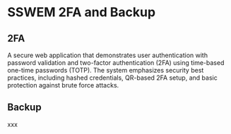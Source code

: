 # SSWEM 2FA and Backup

## 2FA
A secure web application that demonstrates user authentication with password validation and two-factor authentication (2FA) using time-based one-time passwords (TOTP). The system emphasizes security best practices, including hashed credentials, QR-based 2FA setup, and basic protection against brute force attacks.

## Backup
xxx
